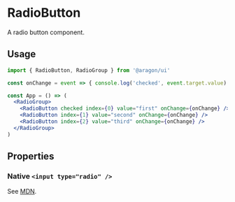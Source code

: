 # RadioButton

A radio button component.

## Usage

```jsx
import { RadioButton, RadioGroup } from '@aragon/ui'

const onChange = event => { console.log('checked', event.target.value) }

const App = () => (
  <RadioGroup>
    <RadioButton checked index={0} value="first" onChange={onChange} />
    <RadioButton index={1} value="second" onChange={onChange} />
    <RadioButton index={2} value="third" onChange={onChange} />
  </RadioGroup>
)
```

## Properties

### Native `<input type="radio" />`

See [MDN](https://developer.mozilla.org/en-US/docs/Web/HTML/Element/input).
